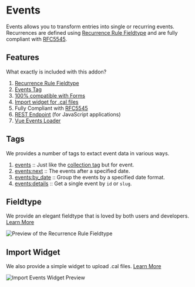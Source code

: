 # Events

Events allows you to transform entries into single or recurring events. Recurrences are defined using [Recurrence Rule Fieldtype](./fieldtype.md) and are fully compliant with [RFC5545](https://tools.ietf.org/html/rfc5545#section-3.3.10).

## Features

What exactly is included with this addon?

1. [Recurrence Rule Fieldtype](./fieldtype.md)
2. [Events Tag](./tags/events.md)
3. [100% compatible with Forms](https://statamic.dev/forms#content)
4. [Import widget for .cal files](import.md)
5. Fully Compliant with [RFC5545](https://tools.ietf.org/html/rfc5545#section-3.3.10)
6. [REST Endpoint](./rest-endpoint.md) (for JavaScript applications)
7. [Vue Events Loader](./vue-events-loader.md)

## Tags

We provides a number of tags to extact event data in various ways.

1. [events](./tags/events.md) :: Just like the [collection tag]([collection](https://statamic.dev/tags/collection#content)) but for event.
2. [events:next](./tags/events-next.md) :: The events after a specified date.
3. [events:by_date](./tags/events-by-date.md) :: Group the events by a specified date format.
4. [events:details](./tags/events-details.md) :: Get a single event by `id` or `slug`.

## Fieldtype

We provide an elegant fieldtype that is loved by both users and developers. [Learn More](./fieldtype.md)

![Preview of the Recurrence Rule Fieldtype](https://cdn.jsdelivr.net/gh/objectivehtml/statamic-events/docs/screenshots/fieldtype-preview.gif)

## Import Widget

We also provide a simple widget to upload .cal files. [Learn More](./widgets/import-event.md)

![Import Events Widget Preview](https://cdn.jsdelivr.net/gh/objectivehtml/statamic-events/docs/screenshots/fieldtype-daily-preview.gif)
